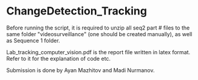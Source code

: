 # ChangeDetection_Tracking
Before running the script, it is required to unzip all seq2 part # files to the same folder "videosurveillance" (one should be created manually), as well as Sequence 1 folder.

Lab_tracking_computer_vision.pdf is the report file written in latex format.
Refer to it for the explanation of code etc.

Submission is done by Ayan Mazhitov and Madi Nurmanov.
